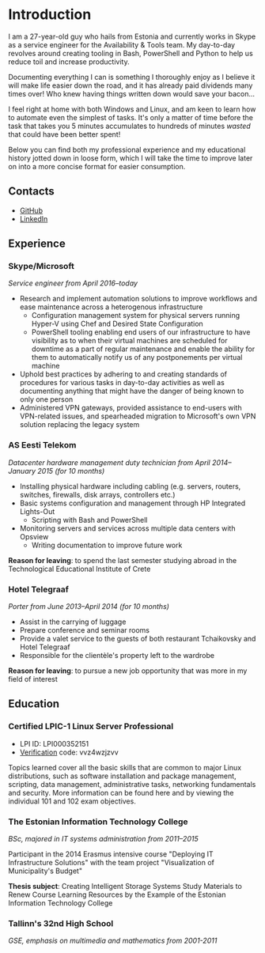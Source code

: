 # Introduction

I am a 27-year-old guy who hails from Estonia and currently works in Skype as a service engineer for the Availability & Tools team. My day-to-day revolves around creating tooling in Bash, PowerShell and Python to help us reduce toil and increase productivity. 

Documenting everything I can is something I thoroughly enjoy as I believe it will make life easier down the road, and it has already paid dividends many times over! Who knew having things written down would save your bacon...

I feel right at home with both Windows and Linux, and am keen to learn how to automate even the simplest of tasks. It's only a matter of time before the task that takes you 5 minutes accumulates to hundreds of minutes *wasted* that could have been better spent!

Below you can find both my professional experience and my educational history jotted down in loose form, which I will take the time to improve later on into a more concise format for easier consumption.

## Contacts

- [GitHub](https://github.com/usrme)
- [LinkedIn](https://ee.linkedin.com/pub/%C3%BCllar-seerme/4a/365/ba2)

## Experience

### Skype/Microsoft

*Service engineer from April 2016–today*

- Research and implement automation solutions to improve workflows and ease maintenance across a heterogenous infrastructure
    - Configuration management system for physical servers running Hyper-V using Chef and Desired State Configuration
    - PowerShell tooling enabling end users of our infrastructure to have visibility as to when their virtual machines are scheduled for downtime as a part of regular maintenance and enable the ability for them to automatically notify us of any postponements per virtual machine
- Uphold best practices by adhering to and creating standards of procedures for various tasks in day-to-day activities as well as documenting anything that might have the danger of being known to only one person
- Administered VPN gateways, provided assistance to end-users with VPN-related issues, and spearheaded migration to Microsoft's own VPN solution replacing the legacy system


### AS Eesti Telekom

*Datacenter hardware management duty technician from April 2014–January 2015 (for 10 months)*

- Installing physical hardware including cabling (e.g. servers, routers, switches, firewalls, disk arrays, controllers etc.)
- Basic systems configuration and management through HP Integrated Lights-Out
    - Scripting with Bash and PowerShell
- Monitoring servers and services across multiple data centers with Opsview
    - Writing documentation to improve future work

**Reason for leaving**: to spend the last semester studying abroad in the Technological Educational Institute of Crete

### Hotel Telegraaf

*Porter from June 2013–April 2014 (for 10 months)*

- Assist in the carrying of luggage
- Prepare conference and seminar rooms
- Provide a valet service to the guests of both restaurant Tchaikovsky and Hotel Telegraaf
- Responsible for the clientèle's property left to the wardrobe

**Reason for leaving**: to pursue a new job opportunity that was more in my field of interest

## Education

### Certified LPIC-1 Linux Server Professional

- LPI ID: LPI000352151
- [Verification](https://cs.lpi.org/caf/Xamman/certification) code: vvz4wzjzvv

Topics learned cover all the basic skills that are common to major Linux distributions, such as software installation and package management, scripting, data management, administrative tasks, networking fundamentals and security. More information can be found here and by viewing the individual 101 and 102 exam objectives.

### The Estonian Information Technology College

*BSc, majored in IT systems administration from 2011–2015*

Participant in the 2014 Erasmus intensive course "Deploying IT Infrastructure Solutions" with the team project "Visualization of Municipality's Budget"

**Thesis subject**: Creating Intelligent Storage Systems Study Materials to Renew Course Learning Resources by the Example of the Estonian Information Technology College

### Tallinn's 32nd High School

*GSE, emphasis on multimedia and mathematics from 2001-2011*
